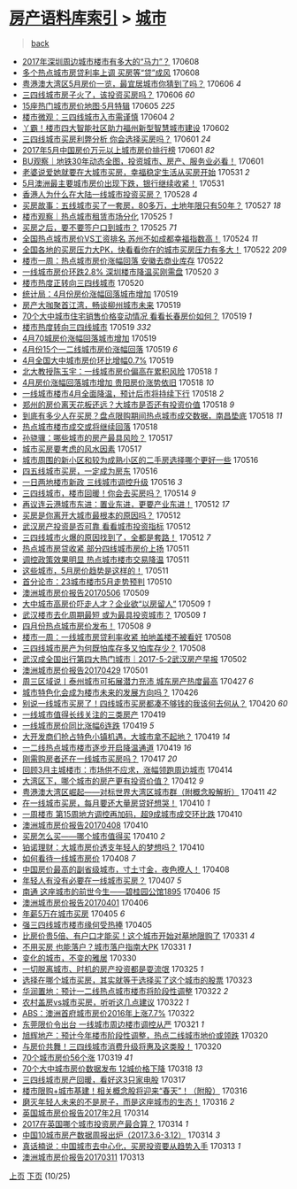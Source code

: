 [房产语料库索引](../../README.md)  > [城市](城市.md)
====
> [back](../README.md)

- [2017年深圳周边城市楼市有多大的“马力”？](http://jkwz.applinzi.com/ittc/6976701957212210180.html#2017%E5%B9%B4%E6%B7%B1%E5%9C%B3%E5%91%A8%E8%BE%B9%E5%9F%8E%E5%B8%82%E6%A5%BC%E5%B8%82%E6%9C%89%E5%A4%9A%E5%A4%A7%E7%9A%84%E2%80%9C%E9%A9%AC%E5%8A%9B%E2%80%9D%EF%BC%9F) 170608  
- [多个热点城市房贷利率上调 买房等“贷”成风](http://jkwz.applinzi.com/ittc/6976679562619388932.html#%E5%A4%9A%E4%B8%AA%E7%83%AD%E7%82%B9%E5%9F%8E%E5%B8%82%E6%88%BF%E8%B4%B7%E5%88%A9%E7%8E%87%E4%B8%8A%E8%B0%83+%E4%B9%B0%E6%88%BF%E7%AD%89%E2%80%9C%E8%B4%B7%E2%80%9D%E6%88%90%E9%A3%8E) 170608  
- [粤港澳大湾区5月房价一览，最宜居城市你猜到了吗？](http://jkwz.applinzi.com/ittc/6976101027114664965.html#%E7%B2%A4%E6%B8%AF%E6%BE%B3%E5%A4%A7%E6%B9%BE%E5%8C%BA5%E6%9C%88%E6%88%BF%E4%BB%B7%E4%B8%80%E8%A7%88%EF%BC%8C%E6%9C%80%E5%AE%9C%E5%B1%85%E5%9F%8E%E5%B8%82%E4%BD%A0%E7%8C%9C%E5%88%B0%E4%BA%86%E5%90%97%EF%BC%9F) 170606 *4* 
- [三四线城市房子火了，该投资买房吗？](http://jkwz.applinzi.com/ittc/6975973259643192324.html#%E4%B8%89%E5%9B%9B%E7%BA%BF%E5%9F%8E%E5%B8%82%E6%88%BF%E5%AD%90%E7%81%AB%E4%BA%86%EF%BC%8C%E8%AF%A5%E6%8A%95%E8%B5%84%E4%B9%B0%E6%88%BF%E5%90%97%EF%BC%9F) 170606 *60* 
- [15座热门城市房价地图·5月特辑](http://jkwz.applinzi.com/ittc/6975617505161643013.html#15%E5%BA%A7%E7%83%AD%E9%97%A8%E5%9F%8E%E5%B8%82%E6%88%BF%E4%BB%B7%E5%9C%B0%E5%9B%BE%C2%B75%E6%9C%88%E7%89%B9%E8%BE%91) 170605 *225* 
- [楼市微观：三四线城市入市需谨慎](http://jkwz.applinzi.com/ittc/6974989928323613700.html#%E6%A5%BC%E5%B8%82%E5%BE%AE%E8%A7%82%EF%BC%9A%E4%B8%89%E5%9B%9B%E7%BA%BF%E5%9F%8E%E5%B8%82%E5%85%A5%E5%B8%82%E9%9C%80%E8%B0%A8%E6%85%8E) 170604 *2* 
- [丫霸！楼市四大智能社区助力福州新型智慧城市建设](http://jkwz.applinzi.com/ittc/6974599687788037125.html#%E4%B8%AB%E9%9C%B8%EF%BC%81%E6%A5%BC%E5%B8%82%E5%9B%9B%E5%A4%A7%E6%99%BA%E8%83%BD%E7%A4%BE%E5%8C%BA%E5%8A%A9%E5%8A%9B%E7%A6%8F%E5%B7%9E%E6%96%B0%E5%9E%8B%E6%99%BA%E6%85%A7%E5%9F%8E%E5%B8%82%E5%BB%BA%E8%AE%BE) 170602  
- [三四线城市买房利弊分析 你会选择买房吗？](http://jkwz.applinzi.com/ittc/6974310398814585861.html#%E4%B8%89%E5%9B%9B%E7%BA%BF%E5%9F%8E%E5%B8%82%E4%B9%B0%E6%88%BF%E5%88%A9%E5%BC%8A%E5%88%86%E6%9E%90+%E4%BD%A0%E4%BC%9A%E9%80%89%E6%8B%A9%E4%B9%B0%E6%88%BF%E5%90%97%EF%BC%9F) 170601 *24* 
- [2017年5月中国房价万元以上城市房价排行榜](http://jkwz.applinzi.com/ittc/6974252828330558468.html#2017%E5%B9%B45%E6%9C%88%E4%B8%AD%E5%9B%BD%E6%88%BF%E4%BB%B7%E4%B8%87%E5%85%83%E4%BB%A5%E4%B8%8A%E5%9F%8E%E5%B8%82%E6%88%BF%E4%BB%B7%E6%8E%92%E8%A1%8C%E6%A6%9C) 170601 *82* 
- [BU观察｜地铁30年动态全图，投资城市、房产、服务业必看！](http://jkwz.applinzi.com/ittc/6974134874414777349.html#BU%E8%A7%82%E5%AF%9F%EF%BD%9C%E5%9C%B0%E9%93%8130%E5%B9%B4%E5%8A%A8%E6%80%81%E5%85%A8%E5%9B%BE%EF%BC%8C%E6%8A%95%E8%B5%84%E5%9F%8E%E5%B8%82%E3%80%81%E6%88%BF%E4%BA%A7%E3%80%81%E6%9C%8D%E5%8A%A1%E4%B8%9A%E5%BF%85%E7%9C%8B%EF%BC%81) 170601  
- [老婆说爱她就要在大城市买房，幸福稳定生活从买房开始](http://jkwz.applinzi.com/ittc/6973945469083321348.html#%E8%80%81%E5%A9%86%E8%AF%B4%E7%88%B1%E5%A5%B9%E5%B0%B1%E8%A6%81%E5%9C%A8%E5%A4%A7%E5%9F%8E%E5%B8%82%E4%B9%B0%E6%88%BF%EF%BC%8C%E5%B9%B8%E7%A6%8F%E7%A8%B3%E5%AE%9A%E7%94%9F%E6%B4%BB%E4%BB%8E%E4%B9%B0%E6%88%BF%E5%BC%80%E5%A7%8B) 170531 *2* 
- [5月澳洲最主要城市房价出现下跌，银行继续收紧！](http://jkwz.applinzi.com/ittc/6973846713591661572.html#5%E6%9C%88%E6%BE%B3%E6%B4%B2%E6%9C%80%E4%B8%BB%E8%A6%81%E5%9F%8E%E5%B8%82%E6%88%BF%E4%BB%B7%E5%87%BA%E7%8E%B0%E4%B8%8B%E8%B7%8C%EF%BC%8C%E9%93%B6%E8%A1%8C%E7%BB%A7%E7%BB%AD%E6%94%B6%E7%B4%A7%EF%BC%81) 170531  
- [香港人为什么在大陆一线城市投资买房？](http://jkwz.applinzi.com/ittc/6972669589023360005.html#%E9%A6%99%E6%B8%AF%E4%BA%BA%E4%B8%BA%E4%BB%80%E4%B9%88%E5%9C%A8%E5%A4%A7%E9%99%86%E4%B8%80%E7%BA%BF%E5%9F%8E%E5%B8%82%E6%8A%95%E8%B5%84%E4%B9%B0%E6%88%BF%EF%BC%9F) 170528 *4* 
- [买房故事：五线城市买了一套房，80多万，土地年限只有50年？](http://jkwz.applinzi.com/ittc/6972398049564296197.html#%E4%B9%B0%E6%88%BF%E6%95%85%E4%BA%8B%EF%BC%9A%E4%BA%94%E7%BA%BF%E5%9F%8E%E5%B8%82%E4%B9%B0%E4%BA%86%E4%B8%80%E5%A5%97%E6%88%BF%EF%BC%8C80%E5%A4%9A%E4%B8%87%EF%BC%8C%E5%9C%9F%E5%9C%B0%E5%B9%B4%E9%99%90%E5%8F%AA%E6%9C%8950%E5%B9%B4%EF%BC%9F) 170527 *18* 
- [楼市观察｜热点城市租赁市场分化](http://jkwz.applinzi.com/ittc/6971678561340490756.html#%E6%A5%BC%E5%B8%82%E8%A7%82%E5%AF%9F%EF%BD%9C%E7%83%AD%E7%82%B9%E5%9F%8E%E5%B8%82%E7%A7%9F%E8%B5%81%E5%B8%82%E5%9C%BA%E5%88%86%E5%8C%96) 170525 *1* 
- [买房之后，要不要签户口到城市？](http://jkwz.applinzi.com/ittc/6971665431528997892.html#%E4%B9%B0%E6%88%BF%E4%B9%8B%E5%90%8E%EF%BC%8C%E8%A6%81%E4%B8%8D%E8%A6%81%E7%AD%BE%E6%88%B7%E5%8F%A3%E5%88%B0%E5%9F%8E%E5%B8%82%EF%BC%9F) 170525 *71* 
- [全国热点城市房价VS工资排名 苏州不如成都幸福指数高！](http://jkwz.applinzi.com/ittc/6971239546996917253.html#%E5%85%A8%E5%9B%BD%E7%83%AD%E7%82%B9%E5%9F%8E%E5%B8%82%E6%88%BF%E4%BB%B7VS%E5%B7%A5%E8%B5%84%E6%8E%92%E5%90%8D+%E8%8B%8F%E5%B7%9E%E4%B8%8D%E5%A6%82%E6%88%90%E9%83%BD%E5%B9%B8%E7%A6%8F%E6%8C%87%E6%95%B0%E9%AB%98%EF%BC%81) 170524 *11* 
- [全国各地的买房压力大PK，快看看你在的城市买房压力有多大！](http://jkwz.applinzi.com/ittc/6970523008820052996.html#%E5%85%A8%E5%9B%BD%E5%90%84%E5%9C%B0%E7%9A%84%E4%B9%B0%E6%88%BF%E5%8E%8B%E5%8A%9B%E5%A4%A7PK%EF%BC%8C%E5%BF%AB%E7%9C%8B%E7%9C%8B%E4%BD%A0%E5%9C%A8%E7%9A%84%E5%9F%8E%E5%B8%82%E4%B9%B0%E6%88%BF%E5%8E%8B%E5%8A%9B%E6%9C%89%E5%A4%9A%E5%A4%A7%EF%BC%81) 170522 *209* 
- [楼市一周：热点城市房价涨幅回落 安徽去商业库存](http://jkwz.applinzi.com/ittc/6970423883113956357.html#%E6%A5%BC%E5%B8%82%E4%B8%80%E5%91%A8%EF%BC%9A%E7%83%AD%E7%82%B9%E5%9F%8E%E5%B8%82%E6%88%BF%E4%BB%B7%E6%B6%A8%E5%B9%85%E5%9B%9E%E8%90%BD+%E5%AE%89%E5%BE%BD%E5%8E%BB%E5%95%86%E4%B8%9A%E5%BA%93%E5%AD%98) 170522  
- [一线城市房价环跌2.8% 深圳楼市降温买刚需盘](http://jkwz.applinzi.com/ittc/6969832641061716996.html#%E4%B8%80%E7%BA%BF%E5%9F%8E%E5%B8%82%E6%88%BF%E4%BB%B7%E7%8E%AF%E8%B7%8C2.8%25+%E6%B7%B1%E5%9C%B3%E6%A5%BC%E5%B8%82%E9%99%8D%E6%B8%A9%E4%B9%B0%E5%88%9A%E9%9C%80%E7%9B%98) 170520 *3* 
- [楼市热度正转向三四线城市](http://jkwz.applinzi.com/ittc/6969420541420110853.html#%E6%A5%BC%E5%B8%82%E7%83%AD%E5%BA%A6%E6%AD%A3%E8%BD%AC%E5%90%91%E4%B8%89%E5%9B%9B%E7%BA%BF%E5%9F%8E%E5%B8%82) 170520  
- [统计局：4月份房价涨幅回落城市增加](http://jkwz.applinzi.com/ittc/6969332734890607621.html#%E7%BB%9F%E8%AE%A1%E5%B1%80%EF%BC%9A4%E6%9C%88%E4%BB%BD%E6%88%BF%E4%BB%B7%E6%B6%A8%E5%B9%85%E5%9B%9E%E8%90%BD%E5%9F%8E%E5%B8%82%E5%A2%9E%E5%8A%A0) 170519  
- [房产大咖聚首江湾，畅谈柳州城市未来](http://jkwz.applinzi.com/ittc/6969312824512758788.html#%E6%88%BF%E4%BA%A7%E5%A4%A7%E5%92%96%E8%81%9A%E9%A6%96%E6%B1%9F%E6%B9%BE%EF%BC%8C%E7%95%85%E8%B0%88%E6%9F%B3%E5%B7%9E%E5%9F%8E%E5%B8%82%E6%9C%AA%E6%9D%A5) 170519  
- [70个大中城市住宅销售价格变动情况 看看长春房价如何？](http://jkwz.applinzi.com/ittc/6969311189099086852.html#70%E4%B8%AA%E5%A4%A7%E4%B8%AD%E5%9F%8E%E5%B8%82%E4%BD%8F%E5%AE%85%E9%94%80%E5%94%AE%E4%BB%B7%E6%A0%BC%E5%8F%98%E5%8A%A8%E6%83%85%E5%86%B5+%E7%9C%8B%E7%9C%8B%E9%95%BF%E6%98%A5%E6%88%BF%E4%BB%B7%E5%A6%82%E4%BD%95%EF%BC%9F) 170519 *1* 
- [楼市热度转向三四线城市](http://jkwz.applinzi.com/ittc/6969281767654556676.html#%E6%A5%BC%E5%B8%82%E7%83%AD%E5%BA%A6%E8%BD%AC%E5%90%91%E4%B8%89%E5%9B%9B%E7%BA%BF%E5%9F%8E%E5%B8%82) 170519 *332* 
- [4月70城房价涨幅回落城市增加](http://jkwz.applinzi.com/ittc/6969264972050727941.html#4%E6%9C%8870%E5%9F%8E%E6%88%BF%E4%BB%B7%E6%B6%A8%E5%B9%85%E5%9B%9E%E8%90%BD%E5%9F%8E%E5%B8%82%E5%A2%9E%E5%8A%A0) 170519  
- [4月份15个一二线城市房价涨幅回落](http://jkwz.applinzi.com/ittc/6969256665755943940.html#4%E6%9C%88%E4%BB%BD15%E4%B8%AA%E4%B8%80%E4%BA%8C%E7%BA%BF%E5%9F%8E%E5%B8%82%E6%88%BF%E4%BB%B7%E6%B6%A8%E5%B9%85%E5%9B%9E%E8%90%BD) 170519 *6* 
- [4月全国大中城市房价环比增幅0.7%](http://jkwz.applinzi.com/ittc/6969168327531299844.html#4%E6%9C%88%E5%85%A8%E5%9B%BD%E5%A4%A7%E4%B8%AD%E5%9F%8E%E5%B8%82%E6%88%BF%E4%BB%B7%E7%8E%AF%E6%AF%94%E5%A2%9E%E5%B9%850.7%25) 170519  
- [北大教授陈玉宇：一线城市房价偏高在累积风险](http://jkwz.applinzi.com/ittc/6969042281905521669.html#%E5%8C%97%E5%A4%A7%E6%95%99%E6%8E%88%E9%99%88%E7%8E%89%E5%AE%87%EF%BC%9A%E4%B8%80%E7%BA%BF%E5%9F%8E%E5%B8%82%E6%88%BF%E4%BB%B7%E5%81%8F%E9%AB%98%E5%9C%A8%E7%B4%AF%E7%A7%AF%E9%A3%8E%E9%99%A9) 170518 *1* 
- [4月房价涨幅回落城市增加 贵阳房价涨势依旧](http://jkwz.applinzi.com/ittc/6969034381501924356.html#4%E6%9C%88%E6%88%BF%E4%BB%B7%E6%B6%A8%E5%B9%85%E5%9B%9E%E8%90%BD%E5%9F%8E%E5%B8%82%E5%A2%9E%E5%8A%A0+%E8%B4%B5%E9%98%B3%E6%88%BF%E4%BB%B7%E6%B6%A8%E5%8A%BF%E4%BE%9D%E6%97%A7) 170518 *10* 
- [一线城市楼市4月全面降温，预计后市将持续下行](http://jkwz.applinzi.com/ittc/6968990954252928004.html#%E4%B8%80%E7%BA%BF%E5%9F%8E%E5%B8%82%E6%A5%BC%E5%B8%824%E6%9C%88%E5%85%A8%E9%9D%A2%E9%99%8D%E6%B8%A9%EF%BC%8C%E9%A2%84%E8%AE%A1%E5%90%8E%E5%B8%82%E5%B0%86%E6%8C%81%E7%BB%AD%E4%B8%8B%E8%A1%8C) 170518 *2* 
- [郑州的房价离天花板还远？大城市是否还有投资价值](http://jkwz.applinzi.com/ittc/6968950993214505989.html#%E9%83%91%E5%B7%9E%E7%9A%84%E6%88%BF%E4%BB%B7%E7%A6%BB%E5%A4%A9%E8%8A%B1%E6%9D%BF%E8%BF%98%E8%BF%9C%EF%BC%9F%E5%A4%A7%E5%9F%8E%E5%B8%82%E6%98%AF%E5%90%A6%E8%BF%98%E6%9C%89%E6%8A%95%E8%B5%84%E4%BB%B7%E5%80%BC) 170518 *9* 
- [到底有多少人在买房？盘点限购期间热点城市成交数据，南昌垫底](http://jkwz.applinzi.com/ittc/6968941076667696132.html#%E5%88%B0%E5%BA%95%E6%9C%89%E5%A4%9A%E5%B0%91%E4%BA%BA%E5%9C%A8%E4%B9%B0%E6%88%BF%EF%BC%9F%E7%9B%98%E7%82%B9%E9%99%90%E8%B4%AD%E6%9C%9F%E9%97%B4%E7%83%AD%E7%82%B9%E5%9F%8E%E5%B8%82%E6%88%90%E4%BA%A4%E6%95%B0%E6%8D%AE%EF%BC%8C%E5%8D%97%E6%98%8C%E5%9E%AB%E5%BA%95) 170518 *11* 
- [热点城市楼市成交或将继续回落](http://jkwz.applinzi.com/ittc/6968913575455228933.html#%E7%83%AD%E7%82%B9%E5%9F%8E%E5%B8%82%E6%A5%BC%E5%B8%82%E6%88%90%E4%BA%A4%E6%88%96%E5%B0%86%E7%BB%A7%E7%BB%AD%E5%9B%9E%E8%90%BD) 170518  
- [孙骁骥：哪些城市的房产最具风险？](http://jkwz.applinzi.com/ittc/6968543470510670852.html#%E5%AD%99%E9%AA%81%E9%AA%A5%EF%BC%9A%E5%93%AA%E4%BA%9B%E5%9F%8E%E5%B8%82%E7%9A%84%E6%88%BF%E4%BA%A7%E6%9C%80%E5%85%B7%E9%A3%8E%E9%99%A9%EF%BC%9F) 170517  
- [城市买房要考虑的风水因素](http://jkwz.applinzi.com/ittc/6968281028220158980.html#%E5%9F%8E%E5%B8%82%E4%B9%B0%E6%88%BF%E8%A6%81%E8%80%83%E8%99%91%E7%9A%84%E9%A3%8E%E6%B0%B4%E5%9B%A0%E7%B4%A0) 170517  
- [城市周围的新小区和较为成熟小区的二手房选择哪个更好一些](http://jkwz.applinzi.com/ittc/6968290561751516165.html#%E5%9F%8E%E5%B8%82%E5%91%A8%E5%9B%B4%E7%9A%84%E6%96%B0%E5%B0%8F%E5%8C%BA%E5%92%8C%E8%BE%83%E4%B8%BA%E6%88%90%E7%86%9F%E5%B0%8F%E5%8C%BA%E7%9A%84%E4%BA%8C%E6%89%8B%E6%88%BF%E9%80%89%E6%8B%A9%E5%93%AA%E4%B8%AA%E6%9B%B4%E5%A5%BD%E4%B8%80%E4%BA%9B) 170516  
- [四五线城市买房，一定成为房东](http://jkwz.applinzi.com/ittc/6968289907385566212.html#%E5%9B%9B%E4%BA%94%E7%BA%BF%E5%9F%8E%E5%B8%82%E4%B9%B0%E6%88%BF%EF%BC%8C%E4%B8%80%E5%AE%9A%E6%88%90%E4%B8%BA%E6%88%BF%E4%B8%9C) 170516  
- [一日两地楼市新政 三线城市调控升级](http://jkwz.applinzi.com/ittc/6968073264701113349.html#%E4%B8%80%E6%97%A5%E4%B8%A4%E5%9C%B0%E6%A5%BC%E5%B8%82%E6%96%B0%E6%94%BF+%E4%B8%89%E7%BA%BF%E5%9F%8E%E5%B8%82%E8%B0%83%E6%8E%A7%E5%8D%87%E7%BA%A7) 170516 *3* 
- [三四线城市，楼市回暖！你会去买房吗？](http://jkwz.applinzi.com/ittc/6967583056197059589.html#%E4%B8%89%E5%9B%9B%E7%BA%BF%E5%9F%8E%E5%B8%82%EF%BC%8C%E6%A5%BC%E5%B8%82%E5%9B%9E%E6%9A%96%EF%BC%81%E4%BD%A0%E4%BC%9A%E5%8E%BB%E4%B9%B0%E6%88%BF%E5%90%97%EF%BC%9F) 170514 *9* 
- [再议连云港城市东进：置业东进，更要产业东进！](http://jkwz.applinzi.com/ittc/6966908506945881092.html#%E5%86%8D%E8%AE%AE%E8%BF%9E%E4%BA%91%E6%B8%AF%E5%9F%8E%E5%B8%82%E4%B8%9C%E8%BF%9B%EF%BC%9A%E7%BD%AE%E4%B8%9A%E4%B8%9C%E8%BF%9B%EF%BC%8C%E6%9B%B4%E8%A6%81%E4%BA%A7%E4%B8%9A%E4%B8%9C%E8%BF%9B%EF%BC%81) 170512 *17* 
- [买房是你离开大城市最根本的原因吗？](http://jkwz.applinzi.com/ittc/6966862189045482500.html#%E4%B9%B0%E6%88%BF%E6%98%AF%E4%BD%A0%E7%A6%BB%E5%BC%80%E5%A4%A7%E5%9F%8E%E5%B8%82%E6%9C%80%E6%A0%B9%E6%9C%AC%E7%9A%84%E5%8E%9F%E5%9B%A0%E5%90%97%EF%BC%9F) 170512  
- [武汉房产投资是否可靠 看看城市投资指标](http://jkwz.applinzi.com/ittc/6966828723113296901.html#%E6%AD%A6%E6%B1%89%E6%88%BF%E4%BA%A7%E6%8A%95%E8%B5%84%E6%98%AF%E5%90%A6%E5%8F%AF%E9%9D%A0+%E7%9C%8B%E7%9C%8B%E5%9F%8E%E5%B8%82%E6%8A%95%E8%B5%84%E6%8C%87%E6%A0%87) 170512  
- [三四线城市火爆的原因找到了，全都是套路！](http://jkwz.applinzi.com/ittc/6966606522321732612.html#%E4%B8%89%E5%9B%9B%E7%BA%BF%E5%9F%8E%E5%B8%82%E7%81%AB%E7%88%86%E7%9A%84%E5%8E%9F%E5%9B%A0%E6%89%BE%E5%88%B0%E4%BA%86%EF%BC%8C%E5%85%A8%E9%83%BD%E6%98%AF%E5%A5%97%E8%B7%AF%EF%BC%81) 170512 *7* 
- [热点城市房贷收紧 部分四线城市房价上扬](http://jkwz.applinzi.com/ittc/6966455899936785413.html#%E7%83%AD%E7%82%B9%E5%9F%8E%E5%B8%82%E6%88%BF%E8%B4%B7%E6%94%B6%E7%B4%A7+%E9%83%A8%E5%88%86%E5%9B%9B%E7%BA%BF%E5%9F%8E%E5%B8%82%E6%88%BF%E4%BB%B7%E4%B8%8A%E6%89%AC) 170511  
- [调控政策效果明显 热点城市楼市交易降温](http://jkwz.applinzi.com/ittc/6966409982755996677.html#%E8%B0%83%E6%8E%A7%E6%94%BF%E7%AD%96%E6%95%88%E6%9E%9C%E6%98%8E%E6%98%BE+%E7%83%AD%E7%82%B9%E5%9F%8E%E5%B8%82%E6%A5%BC%E5%B8%82%E4%BA%A4%E6%98%93%E9%99%8D%E6%B8%A9) 170511  
- [这些城市，5月房价趋势是这样的！](http://jkwz.applinzi.com/ittc/6966372626481021956.html#%E8%BF%99%E4%BA%9B%E5%9F%8E%E5%B8%82%EF%BC%8C5%E6%9C%88%E6%88%BF%E4%BB%B7%E8%B6%8B%E5%8A%BF%E6%98%AF%E8%BF%99%E6%A0%B7%E7%9A%84%EF%BC%81) 170511  
- [首分论市：23城市楼市5月走势预判](http://jkwz.applinzi.com/ittc/6965852205608338437.html#%E9%A6%96%E5%88%86%E8%AE%BA%E5%B8%82%EF%BC%9A23%E5%9F%8E%E5%B8%82%E6%A5%BC%E5%B8%825%E6%9C%88%E8%B5%B0%E5%8A%BF%E9%A2%84%E5%88%A4) 170510  
- [澳洲城市房价报告20170506](http://jkwz.applinzi.com/ittc/6965768827823457284.html#%E6%BE%B3%E6%B4%B2%E5%9F%8E%E5%B8%82%E6%88%BF%E4%BB%B7%E6%8A%A5%E5%91%8A20170506) 170509  
- [大中城市高房价吓走人才？企业欲“以房留人”](http://jkwz.applinzi.com/ittc/6965692551708279812.html#%E5%A4%A7%E4%B8%AD%E5%9F%8E%E5%B8%82%E9%AB%98%E6%88%BF%E4%BB%B7%E5%90%93%E8%B5%B0%E4%BA%BA%E6%89%8D%EF%BC%9F%E4%BC%81%E4%B8%9A%E6%AC%B2%E2%80%9C%E4%BB%A5%E6%88%BF%E7%95%99%E4%BA%BA%E2%80%9D) 170509 *1* 
- [武汉楼市去化周期最短 或为最具投资城市？](http://jkwz.applinzi.com/ittc/6965348087437493252.html#%E6%AD%A6%E6%B1%89%E6%A5%BC%E5%B8%82%E5%8E%BB%E5%8C%96%E5%91%A8%E6%9C%9F%E6%9C%80%E7%9F%AD+%E6%88%96%E4%B8%BA%E6%9C%80%E5%85%B7%E6%8A%95%E8%B5%84%E5%9F%8E%E5%B8%82%EF%BC%9F) 170509 *1* 
- [四月份热点城市房价发布！](http://jkwz.applinzi.com/ittc/6965249268779582469.html#%E5%9B%9B%E6%9C%88%E4%BB%BD%E7%83%AD%E7%82%B9%E5%9F%8E%E5%B8%82%E6%88%BF%E4%BB%B7%E5%8F%91%E5%B8%83%EF%BC%81) 170508 *9* 
- [楼市一周：一线城市房贷利率收紧 拍地盖楼不被看好](http://jkwz.applinzi.com/ittc/6965236230483608581.html#%E6%A5%BC%E5%B8%82%E4%B8%80%E5%91%A8%EF%BC%9A%E4%B8%80%E7%BA%BF%E5%9F%8E%E5%B8%82%E6%88%BF%E8%B4%B7%E5%88%A9%E7%8E%87%E6%94%B6%E7%B4%A7+%E6%8B%8D%E5%9C%B0%E7%9B%96%E6%A5%BC%E4%B8%8D%E8%A2%AB%E7%9C%8B%E5%A5%BD) 170508  
- [三四线城市房产为何既怕库存多又怕库存少？](http://jkwz.applinzi.com/ittc/6965049124482188292.html#%E4%B8%89%E5%9B%9B%E7%BA%BF%E5%9F%8E%E5%B8%82%E6%88%BF%E4%BA%A7%E4%B8%BA%E4%BD%95%E6%97%A2%E6%80%95%E5%BA%93%E5%AD%98%E5%A4%9A%E5%8F%88%E6%80%95%E5%BA%93%E5%AD%98%E5%B0%91%EF%BC%9F) 170508  
- [武汉成全国出行第四大热门城市｜2017-5-2武汉房产早报](http://jkwz.applinzi.com/ittc/6962981105933222916.html#%E6%AD%A6%E6%B1%89%E6%88%90%E5%85%A8%E5%9B%BD%E5%87%BA%E8%A1%8C%E7%AC%AC%E5%9B%9B%E5%A4%A7%E7%83%AD%E9%97%A8%E5%9F%8E%E5%B8%82%EF%BD%9C2017-5-2%E6%AD%A6%E6%B1%89%E6%88%BF%E4%BA%A7%E6%97%A9%E6%8A%A5) 170502  
- [澳洲城市房价报告20170429](http://jkwz.applinzi.com/ittc/6962662692463576069.html#%E6%BE%B3%E6%B4%B2%E5%9F%8E%E5%B8%82%E6%88%BF%E4%BB%B7%E6%8A%A5%E5%91%8A20170429) 170501  
- [周三区域说丨泰州城市可拓展潜力充沛 城东房产热度最高](http://jkwz.applinzi.com/ittc/6961147419235451908.html#%E5%91%A8%E4%B8%89%E5%8C%BA%E5%9F%9F%E8%AF%B4%E4%B8%A8%E6%B3%B0%E5%B7%9E%E5%9F%8E%E5%B8%82%E5%8F%AF%E6%8B%93%E5%B1%95%E6%BD%9C%E5%8A%9B%E5%85%85%E6%B2%9B+%E5%9F%8E%E4%B8%9C%E6%88%BF%E4%BA%A7%E7%83%AD%E5%BA%A6%E6%9C%80%E9%AB%98) 170427 *6* 
- [城市特色化会成为楼市未来的发展方向吗？](http://jkwz.applinzi.com/ittc/6960913943034856452.html#%E5%9F%8E%E5%B8%82%E7%89%B9%E8%89%B2%E5%8C%96%E4%BC%9A%E6%88%90%E4%B8%BA%E6%A5%BC%E5%B8%82%E6%9C%AA%E6%9D%A5%E7%9A%84%E5%8F%91%E5%B1%95%E6%96%B9%E5%90%91%E5%90%97%EF%BC%9F) 170426  
- [别说一线城市买房了！四线城市买房都凑不够钱的我该何去何从？](http://jkwz.applinzi.com/ittc/6958691173827871748.html#%E5%88%AB%E8%AF%B4%E4%B8%80%E7%BA%BF%E5%9F%8E%E5%B8%82%E4%B9%B0%E6%88%BF%E4%BA%86%EF%BC%81%E5%9B%9B%E7%BA%BF%E5%9F%8E%E5%B8%82%E4%B9%B0%E6%88%BF%E9%83%BD%E5%87%91%E4%B8%8D%E5%A4%9F%E9%92%B1%E7%9A%84%E6%88%91%E8%AF%A5%E4%BD%95%E5%8E%BB%E4%BD%95%E4%BB%8E%EF%BC%9F) 170420 *60* 
- [一线城市值得长线关注的三类房产](http://jkwz.applinzi.com/ittc/6958178222121419781.html#%E4%B8%80%E7%BA%BF%E5%9F%8E%E5%B8%82%E5%80%BC%E5%BE%97%E9%95%BF%E7%BA%BF%E5%85%B3%E6%B3%A8%E7%9A%84%E4%B8%89%E7%B1%BB%E6%88%BF%E4%BA%A7) 170419  
- [一线城市房价同比涨幅6连跌](http://jkwz.applinzi.com/ittc/6958162321548510212.html#%E4%B8%80%E7%BA%BF%E5%9F%8E%E5%B8%82%E6%88%BF%E4%BB%B7%E5%90%8C%E6%AF%94%E6%B6%A8%E5%B9%856%E8%BF%9E%E8%B7%8C) 170419 *5* 
- [大开发商们抢占特色小镇机遇，大城市拿不起地？](http://jkwz.applinzi.com/ittc/6958147159357654020.html#%E5%A4%A7%E5%BC%80%E5%8F%91%E5%95%86%E4%BB%AC%E6%8A%A2%E5%8D%A0%E7%89%B9%E8%89%B2%E5%B0%8F%E9%95%87%E6%9C%BA%E9%81%87%EF%BC%8C%E5%A4%A7%E5%9F%8E%E5%B8%82%E6%8B%BF%E4%B8%8D%E8%B5%B7%E5%9C%B0%EF%BC%9F) 170419 *14* 
- [一二线热点城市楼市逐步开启降温通道](http://jkwz.applinzi.com/ittc/6958072590097712133.html#%E4%B8%80%E4%BA%8C%E7%BA%BF%E7%83%AD%E7%82%B9%E5%9F%8E%E5%B8%82%E6%A5%BC%E5%B8%82%E9%80%90%E6%AD%A5%E5%BC%80%E5%90%AF%E9%99%8D%E6%B8%A9%E9%80%9A%E9%81%93) 170419 *16* 
- [刚需购房者还在一线城市买房吗？](http://jkwz.applinzi.com/ittc/6957302977705542661.html#%E5%88%9A%E9%9C%80%E8%B4%AD%E6%88%BF%E8%80%85%E8%BF%98%E5%9C%A8%E4%B8%80%E7%BA%BF%E5%9F%8E%E5%B8%82%E4%B9%B0%E6%88%BF%E5%90%97%EF%BC%9F) 170417 *20* 
- [回顾3月主城楼市：市场供不应求，涨幅领跑周边城市](http://jkwz.applinzi.com/ittc/6956321088958104580.html#%E5%9B%9E%E9%A1%BE3%E6%9C%88%E4%B8%BB%E5%9F%8E%E6%A5%BC%E5%B8%82%EF%BC%9A%E5%B8%82%E5%9C%BA%E4%BE%9B%E4%B8%8D%E5%BA%94%E6%B1%82%EF%BC%8C%E6%B6%A8%E5%B9%85%E9%A2%86%E8%B7%91%E5%91%A8%E8%BE%B9%E5%9F%8E%E5%B8%82) 170414  
- [大湾区下，哪个城市的房产更有投资价值？](http://jkwz.applinzi.com/ittc/6955230734859109381.html#%E5%A4%A7%E6%B9%BE%E5%8C%BA%E4%B8%8B%EF%BC%8C%E5%93%AA%E4%B8%AA%E5%9F%8E%E5%B8%82%E7%9A%84%E6%88%BF%E4%BA%A7%E6%9B%B4%E6%9C%89%E6%8A%95%E8%B5%84%E4%BB%B7%E5%80%BC%EF%BC%9F) 170412 *9* 
- [粤港澳大湾区崛起——对标世界大湾区城市群（附概念股解析）](http://jkwz.applinzi.com/ittc/6955376324565795845.html#%E7%B2%A4%E6%B8%AF%E6%BE%B3%E5%A4%A7%E6%B9%BE%E5%8C%BA%E5%B4%9B%E8%B5%B7%E2%80%94%E2%80%94%E5%AF%B9%E6%A0%87%E4%B8%96%E7%95%8C%E5%A4%A7%E6%B9%BE%E5%8C%BA%E5%9F%8E%E5%B8%82%E7%BE%A4%EF%BC%88%E9%99%84%E6%A6%82%E5%BF%B5%E8%82%A1%E8%A7%A3%E6%9E%90%EF%BC%89) 170411 *42* 
- [在一线城市买房，每月要还大量房贷好想哭！](http://jkwz.applinzi.com/ittc/6954922013062857732.html#%E5%9C%A8%E4%B8%80%E7%BA%BF%E5%9F%8E%E5%B8%82%E4%B9%B0%E6%88%BF%EF%BC%8C%E6%AF%8F%E6%9C%88%E8%A6%81%E8%BF%98%E5%A4%A7%E9%87%8F%E6%88%BF%E8%B4%B7%E5%A5%BD%E6%83%B3%E5%93%AD%EF%BC%81) 170410 *1* 
- [一周楼市 第15周地方调控再加码，超9成城市成交环比跌](http://jkwz.applinzi.com/ittc/6954947619842425861.html#%E4%B8%80%E5%91%A8%E6%A5%BC%E5%B8%82+%E7%AC%AC15%E5%91%A8%E5%9C%B0%E6%96%B9%E8%B0%83%E6%8E%A7%E5%86%8D%E5%8A%A0%E7%A0%81%EF%BC%8C%E8%B6%859%E6%88%90%E5%9F%8E%E5%B8%82%E6%88%90%E4%BA%A4%E7%8E%AF%E6%AF%94%E8%B7%8C) 170410  
- [澳洲城市房价报告20170408](http://jkwz.applinzi.com/ittc/6954656316898411524.html#%E6%BE%B3%E6%B4%B2%E5%9F%8E%E5%B8%82%E6%88%BF%E4%BB%B7%E6%8A%A5%E5%91%8A20170408) 170410  
- [买房怎么买——哪个城市值得买](http://jkwz.applinzi.com/ittc/6954922129387684869.html#%E4%B9%B0%E6%88%BF%E6%80%8E%E4%B9%88%E4%B9%B0%E2%80%94%E2%80%94%E5%93%AA%E4%B8%AA%E5%9F%8E%E5%B8%82%E5%80%BC%E5%BE%97%E4%B9%B0) 170410 *2* 
- [铂诺理财：大城市房价透支年轻人的梦想吗？](http://jkwz.applinzi.com/ittc/6954836134168364037.html#%E9%93%82%E8%AF%BA%E7%90%86%E8%B4%A2%EF%BC%9A%E5%A4%A7%E5%9F%8E%E5%B8%82%E6%88%BF%E4%BB%B7%E9%80%8F%E6%94%AF%E5%B9%B4%E8%BD%BB%E4%BA%BA%E7%9A%84%E6%A2%A6%E6%83%B3%E5%90%97%EF%BC%9F) 170410  
- [如何看待一线城市房价](http://jkwz.applinzi.com/ittc/6954297395897697284.html#%E5%A6%82%E4%BD%95%E7%9C%8B%E5%BE%85%E4%B8%80%E7%BA%BF%E5%9F%8E%E5%B8%82%E6%88%BF%E4%BB%B7) 170408 *7* 
- [中国房价最高的副省级城市，寸土寸金，夜色撩人！](http://jkwz.applinzi.com/ittc/6954078412120523525.html#%E4%B8%AD%E5%9B%BD%E6%88%BF%E4%BB%B7%E6%9C%80%E9%AB%98%E7%9A%84%E5%89%AF%E7%9C%81%E7%BA%A7%E5%9F%8E%E5%B8%82%EF%BC%8C%E5%AF%B8%E5%9C%9F%E5%AF%B8%E9%87%91%EF%BC%8C%E5%A4%9C%E8%89%B2%E6%92%A9%E4%BA%BA%EF%BC%81) 170408  
- [年轻人有没有必要在一线城市买房？](http://jkwz.applinzi.com/ittc/6953851381436908549.html#%E5%B9%B4%E8%BD%BB%E4%BA%BA%E6%9C%89%E6%B2%A1%E6%9C%89%E5%BF%85%E8%A6%81%E5%9C%A8%E4%B8%80%E7%BA%BF%E5%9F%8E%E5%B8%82%E4%B9%B0%E6%88%BF%EF%BC%9F) 170407 *5* 
- [南通 这座城市的前世今生——碧桂园公馆1895](http://jkwz.applinzi.com/ittc/6953351909506286596.html#%E5%8D%97%E9%80%9A+%E8%BF%99%E5%BA%A7%E5%9F%8E%E5%B8%82%E7%9A%84%E5%89%8D%E4%B8%96%E4%BB%8A%E7%94%9F%E2%80%94%E2%80%94%E7%A2%A7%E6%A1%82%E5%9B%AD%E5%85%AC%E9%A6%861895) 170406 *15* 
- [澳洲城市房价报告20170401](http://jkwz.applinzi.com/ittc/6953335946115286021.html#%E6%BE%B3%E6%B4%B2%E5%9F%8E%E5%B8%82%E6%88%BF%E4%BB%B7%E6%8A%A5%E5%91%8A20170401) 170406  
- [年薪5万在城市买房](http://jkwz.applinzi.com/ittc/6953049422165443589.html#%E5%B9%B4%E8%96%AA5%E4%B8%87%E5%9C%A8%E5%9F%8E%E5%B8%82%E4%B9%B0%E6%88%BF) 170405 *6* 
- [强三四线城市楼市缘何受热捧](http://jkwz.applinzi.com/ittc/6953074669849674756.html#%E5%BC%BA%E4%B8%89%E5%9B%9B%E7%BA%BF%E5%9F%8E%E5%B8%82%E6%A5%BC%E5%B8%82%E7%BC%98%E4%BD%95%E5%8F%97%E7%83%AD%E6%8D%A7) 170405  
- [比房价贵5倍、有户口才能买！这个城市开始对墓地限购了](http://jkwz.applinzi.com/ittc/6951238109214802949.html#%E6%AF%94%E6%88%BF%E4%BB%B7%E8%B4%B55%E5%80%8D%E3%80%81%E6%9C%89%E6%88%B7%E5%8F%A3%E6%89%8D%E8%83%BD%E4%B9%B0%EF%BC%81%E8%BF%99%E4%B8%AA%E5%9F%8E%E5%B8%82%E5%BC%80%E5%A7%8B%E5%AF%B9%E5%A2%93%E5%9C%B0%E9%99%90%E8%B4%AD%E4%BA%86) 170331 *4* 
- [不用买房 也能落户？城市落户指南大PK](http://jkwz.applinzi.com/ittc/6951199625435415556.html#%E4%B8%8D%E7%94%A8%E4%B9%B0%E6%88%BF+%E4%B9%9F%E8%83%BD%E8%90%BD%E6%88%B7%EF%BC%9F%E5%9F%8E%E5%B8%82%E8%90%BD%E6%88%B7%E6%8C%87%E5%8D%97%E5%A4%A7PK) 170331 *1* 
- [变化的城市，不变的雅居](http://jkwz.applinzi.com/ittc/6950758482352538628.html#%E5%8F%98%E5%8C%96%E7%9A%84%E5%9F%8E%E5%B8%82%EF%BC%8C%E4%B8%8D%E5%8F%98%E7%9A%84%E9%9B%85%E5%B1%85) 170330  
- [一切脱离城市、时机的房产投资都是耍流氓](http://jkwz.applinzi.com/ittc/6948899911939654661.html#%E4%B8%80%E5%88%87%E8%84%B1%E7%A6%BB%E5%9F%8E%E5%B8%82%E3%80%81%E6%97%B6%E6%9C%BA%E7%9A%84%E6%88%BF%E4%BA%A7%E6%8A%95%E8%B5%84%E9%83%BD%E6%98%AF%E8%80%8D%E6%B5%81%E6%B0%93) 170325 *1* 
- [选择在哪个城市买房，其实就等于选择买了这个城市的股票](http://jkwz.applinzi.com/ittc/6948310679135192069.html#%E9%80%89%E6%8B%A9%E5%9C%A8%E5%93%AA%E4%B8%AA%E5%9F%8E%E5%B8%82%E4%B9%B0%E6%88%BF%EF%BC%8C%E5%85%B6%E5%AE%9E%E5%B0%B1%E7%AD%89%E4%BA%8E%E9%80%89%E6%8B%A9%E4%B9%B0%E4%BA%86%E8%BF%99%E4%B8%AA%E5%9F%8E%E5%B8%82%E7%9A%84%E8%82%A1%E7%A5%A8) 170323  
- [华润置地：预计一二线热点城市楼市将阶段性调整](http://jkwz.applinzi.com/ittc/6947971767153984517.html#%E5%8D%8E%E6%B6%A6%E7%BD%AE%E5%9C%B0%EF%BC%9A%E9%A2%84%E8%AE%A1%E4%B8%80%E4%BA%8C%E7%BA%BF%E7%83%AD%E7%82%B9%E5%9F%8E%E5%B8%82%E6%A5%BC%E5%B8%82%E5%B0%86%E9%98%B6%E6%AE%B5%E6%80%A7%E8%B0%83%E6%95%B4) 170322 *2* 
- [农村盖房vs城市买房，听听这几点建议](http://jkwz.applinzi.com/ittc/6947805461108753413.html#%E5%86%9C%E6%9D%91%E7%9B%96%E6%88%BFvs%E5%9F%8E%E5%B8%82%E4%B9%B0%E6%88%BF%EF%BC%8C%E5%90%AC%E5%90%AC%E8%BF%99%E5%87%A0%E7%82%B9%E5%BB%BA%E8%AE%AE) 170322 *1* 
- [ABS：澳洲首府城市房价2016年上涨7.7%](http://jkwz.applinzi.com/ittc/6947798567208092677.html#ABS%EF%BC%9A%E6%BE%B3%E6%B4%B2%E9%A6%96%E5%BA%9C%E5%9F%8E%E5%B8%82%E6%88%BF%E4%BB%B72016%E5%B9%B4%E4%B8%8A%E6%B6%A87.7%25) 170322  
- [东莞限价令出台 一线城市周边楼市调控从严](http://jkwz.applinzi.com/ittc/6947529949572498437.html#%E4%B8%9C%E8%8E%9E%E9%99%90%E4%BB%B7%E4%BB%A4%E5%87%BA%E5%8F%B0+%E4%B8%80%E7%BA%BF%E5%9F%8E%E5%B8%82%E5%91%A8%E8%BE%B9%E6%A5%BC%E5%B8%82%E8%B0%83%E6%8E%A7%E4%BB%8E%E4%B8%A5) 170321 *1* 
- [旭辉地产：预计今年楼市阶段性调整，热点二线城市地价或领跌](http://jkwz.applinzi.com/ittc/6947226698302096389.html#%E6%97%AD%E8%BE%89%E5%9C%B0%E4%BA%A7%EF%BC%9A%E9%A2%84%E8%AE%A1%E4%BB%8A%E5%B9%B4%E6%A5%BC%E5%B8%82%E9%98%B6%E6%AE%B5%E6%80%A7%E8%B0%83%E6%95%B4%EF%BC%8C%E7%83%AD%E7%82%B9%E4%BA%8C%E7%BA%BF%E5%9F%8E%E5%B8%82%E5%9C%B0%E4%BB%B7%E6%88%96%E9%A2%86%E8%B7%8C) 170320  
- [与房价共舞！三四线城市消费升级将惠及这类股！](http://jkwz.applinzi.com/ittc/6947155036651127812.html#%E4%B8%8E%E6%88%BF%E4%BB%B7%E5%85%B1%E8%88%9E%EF%BC%81%E4%B8%89%E5%9B%9B%E7%BA%BF%E5%9F%8E%E5%B8%82%E6%B6%88%E8%B4%B9%E5%8D%87%E7%BA%A7%E5%B0%86%E6%83%A0%E5%8F%8A%E8%BF%99%E7%B1%BB%E8%82%A1%EF%BC%81) 170320  
- [70个城市房价56个涨](http://jkwz.applinzi.com/ittc/6946529267503596548.html#70%E4%B8%AA%E5%9F%8E%E5%B8%82%E6%88%BF%E4%BB%B756%E4%B8%AA%E6%B6%A8) 170319 *41* 
- [70个大中城市房价数据发布 12城价格下降](http://jkwz.applinzi.com/ittc/6946479121407411204.html#70%E4%B8%AA%E5%A4%A7%E4%B8%AD%E5%9F%8E%E5%B8%82%E6%88%BF%E4%BB%B7%E6%95%B0%E6%8D%AE%E5%8F%91%E5%B8%83+12%E5%9F%8E%E4%BB%B7%E6%A0%BC%E4%B8%8B%E9%99%8D) 170318 *13* 
- [三四线城市房产回暖，看好这3只家电股](http://jkwz.applinzi.com/ittc/6946005181455139845.html#%E4%B8%89%E5%9B%9B%E7%BA%BF%E5%9F%8E%E5%B8%82%E6%88%BF%E4%BA%A7%E5%9B%9E%E6%9A%96%EF%BC%8C%E7%9C%8B%E5%A5%BD%E8%BF%993%E5%8F%AA%E5%AE%B6%E7%94%B5%E8%82%A1) 170317  
- [楼市限购+城市基建！相关概念股将迎来“春天”！（附股）](http://jkwz.applinzi.com/ittc/6945689595390985221.html#%E6%A5%BC%E5%B8%82%E9%99%90%E8%B4%AD%2B%E5%9F%8E%E5%B8%82%E5%9F%BA%E5%BB%BA%EF%BC%81%E7%9B%B8%E5%85%B3%E6%A6%82%E5%BF%B5%E8%82%A1%E5%B0%86%E8%BF%8E%E6%9D%A5%E2%80%9C%E6%98%A5%E5%A4%A9%E2%80%9D%EF%BC%81%EF%BC%88%E9%99%84%E8%82%A1%EF%BC%89) 170316  
- [磨灭年轻人未来的不是房子，而是这座城市的生态！](http://jkwz.applinzi.com/ittc/6945575139575071748.html#%E7%A3%A8%E7%81%AD%E5%B9%B4%E8%BD%BB%E4%BA%BA%E6%9C%AA%E6%9D%A5%E7%9A%84%E4%B8%8D%E6%98%AF%E6%88%BF%E5%AD%90%EF%BC%8C%E8%80%8C%E6%98%AF%E8%BF%99%E5%BA%A7%E5%9F%8E%E5%B8%82%E7%9A%84%E7%94%9F%E6%80%81%EF%BC%81) 170316 *2* 
- [英国城市房价报告2017年2月](http://jkwz.applinzi.com/ittc/6939993293843858436.html#%E8%8B%B1%E5%9B%BD%E5%9F%8E%E5%B8%82%E6%88%BF%E4%BB%B7%E6%8A%A5%E5%91%8A2017%E5%B9%B42%E6%9C%88) 170314  
- [2017在英国哪个城市投资房产最合算？](http://jkwz.applinzi.com/ittc/6944928409116476420.html#2017%E5%9C%A8%E8%8B%B1%E5%9B%BD%E5%93%AA%E4%B8%AA%E5%9F%8E%E5%B8%82%E6%8A%95%E8%B5%84%E6%88%BF%E4%BA%A7%E6%9C%80%E5%90%88%E7%AE%97%EF%BC%9F) 170314 *1* 
- [中国10城市房产数据周报出炉（2017.3.6-3.12）](http://jkwz.applinzi.com/ittc/6944831073086342149.html#%E4%B8%AD%E5%9B%BD10%E5%9F%8E%E5%B8%82%E6%88%BF%E4%BA%A7%E6%95%B0%E6%8D%AE%E5%91%A8%E6%8A%A5%E5%87%BA%E7%82%89%EF%BC%882017.3.6-3.12%EF%BC%89) 170314 *3* 
- [真话楠说：中国城市去中心化，买房投资要从趋势入手](http://jkwz.applinzi.com/ittc/6944521254131483653.html#%E7%9C%9F%E8%AF%9D%E6%A5%A0%E8%AF%B4%EF%BC%9A%E4%B8%AD%E5%9B%BD%E5%9F%8E%E5%B8%82%E5%8E%BB%E4%B8%AD%E5%BF%83%E5%8C%96%EF%BC%8C%E4%B9%B0%E6%88%BF%E6%8A%95%E8%B5%84%E8%A6%81%E4%BB%8E%E8%B6%8B%E5%8A%BF%E5%85%A5%E6%89%8B) 170313 *1* 
- [澳洲城市房价报告20170311](http://jkwz.applinzi.com/ittc/6943833780577108996.html#%E6%BE%B3%E6%B4%B2%E5%9F%8E%E5%B8%82%E6%88%BF%E4%BB%B7%E6%8A%A5%E5%91%8A20170311) 170313  


 [上页](城市11.md) [下页](城市9.md)          (10/25)